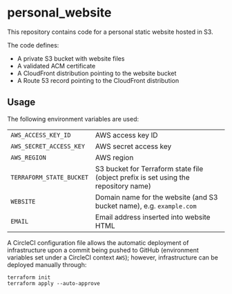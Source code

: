 # personal_website

This repository contains code for a personal static website hosted in S3.

The code defines:

* A private S3 bucket with website files
* A validated ACM certificate
* A CloudFront distribution pointing to the website bucket
* A Route 53 record pointing to the CloudFront distribution

## Usage

The following environment variables are used:

|||
|--|--|
| `AWS_ACCESS_KEY_ID` | AWS access key ID |
| `AWS_SECRET_ACCESS_KEY` | AWS secret access key |
| `AWS_REGION` | AWS region |
| `TERRAFORM_STATE_BUCKET` | S3 bucket for Terraform state file (object prefix is set using the repository name) |
| `WEBSITE` | Domain name for the website (and S3 bucket name), e.g. `example.com` |
| `EMAIL` | Email address inserted into website HTML |

A CircleCI configuration file allows the automatic deployment of infrastructure upon a commit being pushed to GitHub
(environment variables set under a CircleCI context `AWS`); however, infrastructure can be deployed manually through:

```
terraform init
terraform apply --auto-approve
```
